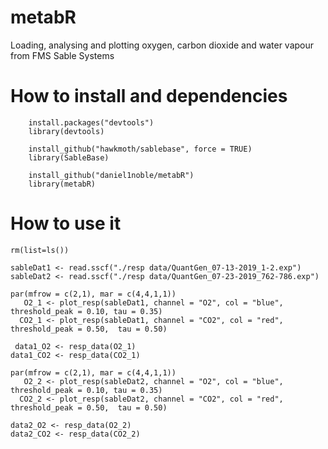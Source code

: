 # metabR
Loading, analysing and plotting oxygen, carbon dioxide and water vapour from FMS Sable Systems

# How to install and dependencies
```
	install.packages("devtools")
	library(devtools)

	install_github("hawkmoth/sablebase", force = TRUE)
	library(SableBase)

	install_github("daniel1noble/metabR")
	library(metabR)
```

# How to use it

```
rm(list=ls())

sableDat1 <- read.sscf("./resp data/QuantGen_07-13-2019_1-2.exp")
sableDat2 <- read.sscf("./resp data/QuantGen_07-23-2019_762-786.exp")

par(mfrow = c(2,1), mar = c(4,4,1,1))
   O2_1 <- plot_resp(sableDat1, channel = "O2", col = "blue", threshold_peak = 0.10, tau = 0.35)
  CO2_1 <- plot_resp(sableDat1, channel = "CO2", col = "red", threshold_peak = 0.50,  tau = 0.50)

 data1_O2 <- resp_data(O2_1)
data1_CO2 <- resp_data(CO2_1)

par(mfrow = c(2,1), mar = c(4,4,1,1))
   O2_2 <- plot_resp(sableDat2, channel = "O2", col = "blue", threshold_peak = 0.10, tau = 0.35)
  CO2_2 <- plot_resp(sableDat2, channel = "CO2", col = "red", threshold_peak = 0.50,  tau = 0.50)

data2_O2 <- resp_data(O2_2)
data2_CO2 <- resp_data(CO2_2)

```